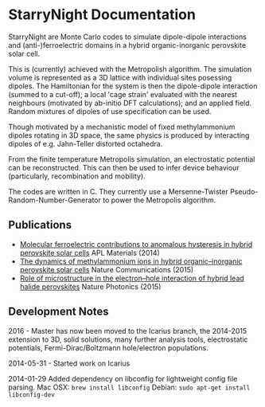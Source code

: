 # StarryNight Documentation 

StarryNight are Monte Carlo codes to simulate dipole-dipole interactions and
(anti-)ferroelectric domains in a hybrid organic-inorganic perovskite solar cell.

This is (currently) achieved with the Metropolish algorithm. The simulation
volume is represented as a 3D lattice with individual sites posessing dipoles. 
The Hamiltonian for the system is then the dipole-dipole interaction (summed to
a cut-off); a local 'cage strain' evaluated with the nearest neighbours
(motivated by ab-initio DFT calculations); and an applied field. 
Random mixtures of dipoles of use specification can be used. 

Though motivated by a mechanistic model of fixed methylammonium dipoles
rotating in 3D space, the same physics is produced by interacting dipoles of
e.g. Jahn-Teller distorted octahedra. 

From the finite temperature Metropolis simulation, an electrostatic potential
can be reconstructed. This can then be used to infer device behaviour
(particularly, recombination and mobility).

The codes are written in C. They currently use a Mersenne-Twister
Pseudo-Random-Number-Generator to power the Metropolis algorithm.

## Publications

- [Molecular ferroelectric contributions to anomalous hysteresis in hybrid perovskite solar cells](http://scitation.aip.org/content/aip/journal/aplmater/2/8/10.1063/1.4890246) APL Materials (2014)
- [The dynamics of methylammonium ions in hybrid organic–inorganic perovskite solar cells](http://www.nature.com/ncomms/2015/150529/ncomms8124/abs/ncomms8124.html) Nature Communications (2015)
- [Role of microstructure in the electron–hole interaction of hybrid lead halide perovskites](http://www.nature.com/nphoton/journal/v9/n10/abs/nphoton.2015.151.html) Nature Photonics (2015)

## Development Notes

2016 - Master has now been moved to the Icarius branch, the 2014-2015 extension
to 3D, solid solutions, many further analysis tools, electrostatic potentials,
Fermi-Dirac/Boltzmann hole/electron populations.

2014-05-31 - Started work on Icarius

2014-01-29
Added dependency on libconfig for lightweight config file parsing.
Mac OSX: `brew install libconfig`
Debian: `sudo apt-get install libconfig-dev`
